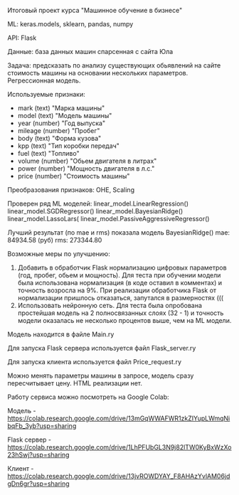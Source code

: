 Итоговый проект курса "Машинное обучение в бизнесе"

ML: keras.models, sklearn, pandas, numpy

API: Flask

Данные: база данных машин спарсенная с сайта Юла

Задача: предсказать по анализу существующих обьявлений на сайте 
стоимость машины на основании нескольких параметров. 
Регрессионная модель.

Используемые признаки:

- mark (text) "Марка машины"
- model (text) "Модель машины"
- year (number) "Год выпуска"
- mileage (number) "Пробег"
- body (text) "Форма кузова"
- kpp (text) "Тип коробки передач"
- fuel (text) "Топливо"
- volume (number) "Обьем двигателя в литрах"
- power (number) "Мощность двигателя в л.с."
- price (number) "Стоимость машины"

Преобразования признаков: OHE, Scaling

Проверен ряд ML моделей:
linear_model.LinearRegression()
linear_model.SGDRegressor()
linear_model.BayesianRidge()
linear_model.LassoLars(
linear_model.PassiveAggressiveRegressor()

Лучший результат (по mae и rms) показала модель BayesianRidge()
mae: 84934.58  (руб)
rms: 273344.80

Возможные меры по улучшению:
1. Добавить в обработчик Flask нормализацию цифровых параметров
   (год, пробег, обьем и мощность).
Для теста при обучении модели была использована нормализация (в коде оставил в комментах) 
   и точность возросла на 9%. При реализации обработчика Flask от нормализации пришлось
   отказаться, запутался в размерностях (((
2. Использовать нейронную сеть. Для теста была опробована простейшая модель 
   на 2 полносвязанных слоях (32 - 1) и точность модели оказалась не несколько процентов
   выше, чем на ML модели.
   
Модель находится в файле Main.ry

Для запуска Flask сервера используется файл Flask_server.ry

Для запуска клиента используется файл Price_request.ry

Можно менять параметры машины в запросе, модель сразу пересчитывает цену.
HTML реализации нет.

Работу сервиса можно посмотреть на Google Colab:

Модель - https://colab.research.google.com/drive/13mGqWWAFWR1zkZIYupLWmqNibqFb_3yb?usp=sharing

Flask сервер - https://colab.research.google.com/drive/1LhPFUbGL3N9j82lTW0KyBxWzXo23hSwj?usp=sharing

Клиент - https://colab.research.google.com/drive/13jvROWDYAY_F8AHAzYvlAM06jdgDn6gr?usp=sharing
